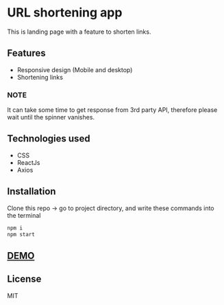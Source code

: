 # URL shortening app



This is landing page with a feature to shorten links.


## Features

- Responsive design (Mobile and desktop)
- Shortening links

### NOTE
It can take some time to get response from 3rd party API, therefore please wait until the spinner vanishes.

## Technologies used


- CSS
- ReactJs
- Axios

## Installation

Clone this repo -> go to project directory, and write these commands into the terminal

```sh
npm i
npm start
```

## [DEMO](https://shindero.github.io/url-shortener/)

## License

MIT
